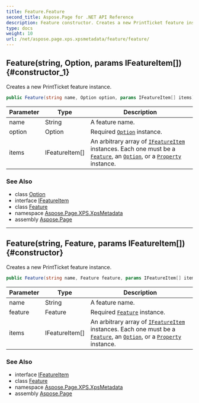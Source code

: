 ```yaml
---
title: Feature.Feature
second_title: Aspose.Page for .NET API Reference
description: Feature constructor. Creates a new PrintTicket feature instance
type: docs
weight: 10
url: /net/aspose.page.xps.xpsmetadata/feature/feature/
---
```

## Feature(string, Option, params IFeatureItem[]) {#constructor_1}

Creates a new PrintTicket feature instance.

```csharp
public Feature(string name, Option option, params IFeatureItem[] items)
```

| Parameter | Type | Description |
| --- | --- | --- |
| name | String | A feature name. |
| option | Option | Required [`Option`](../../option/) instance. |
| items | IFeatureItem[] | An arbitrary array of [`IFeatureItem`](../../ifeatureitem/) instances. Each one must be a [`Feature`](../), an [`Option`](../../option/), or a [`Property`](../../property/) instance. |

### See Also

* class [Option](../../option/)
* interface [IFeatureItem](../../ifeatureitem/)
* class [Feature](../)
* namespace [Aspose.Page.XPS.XpsMetadata](../../feature/)
* assembly [Aspose.Page](../../../)

---

## Feature(string, Feature, params IFeatureItem[]) {#constructor}

Creates a new PrintTicket feature instance.

```csharp
public Feature(string name, Feature feature, params IFeatureItem[] items)
```

| Parameter | Type | Description |
| --- | --- | --- |
| name | String | A feature name. |
| feature | Feature | Required [`Feature`](../) instance. |
| items | IFeatureItem[] | An arbitrary array of [`IFeatureItem`](../../ifeatureitem/) instances. Each one must be a [`Feature`](../), an [`Option`](../../option/), or a [`Property`](../../property/) instance. |

### See Also

* interface [IFeatureItem](../../ifeatureitem/)
* class [Feature](../)
* namespace [Aspose.Page.XPS.XpsMetadata](../../feature/)
* assembly [Aspose.Page](../../../)



